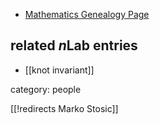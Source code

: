 

* [Mathematics Genealogy Page](http://genealogy.math.ndsu.nodak.edu/id.php?id=171810)

## related $n$Lab entries

* [[knot invariant]]

category: people

[[!redirects Marko Stosic]]